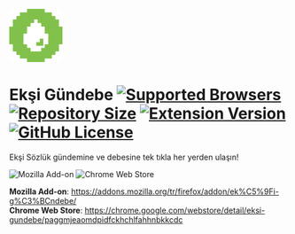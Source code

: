 ![Ekşi Gündebe](icons/96x96.png)

# Ekşi Gündebe [![Supported Browsers](https://img.shields.io/badge/supported%20browsers-firefox%20|%20chrome-informational?logo=pinboard&style=flat-square)](https://pypi.python.org/pypi/ansicolortags/) [![Repository Size](https://img.shields.io/github/repo-size/0x01h/eksi-gundebe)](https://pypi.python.org/pypi/ansicolortags/) [![Extension Version](https://img.shields.io/github/manifest-json/v/0x01h/eksi-gundebe?style=flat-square)](https://pypi.python.org/pypi/ansicolortags/) [![GitHub License](https://img.shields.io/github/license/0x01h/eksi-gundebe?style=flat-square)](https://pypi.python.org/pypi/ansicolortags/)

Ekşi Sözlük gündemine ve debesine tek tıkla her yerden ulaşın!

![Mozilla Add-on](https://img.shields.io/amo/v/eksi-gundebe)
![Chrome Web Store](https://img.shields.io/chrome-web-store/v/paggmjeaomdpidfckhchlfahhnbkkcdc)

**Mozilla Add-on**: https://addons.mozilla.org/tr/firefox/addon/ek%C5%9Fi-g%C3%BCndebe/<br>
**Chrome Web Store**: https://chrome.google.com/webstore/detail/eksi-gundebe/paggmjeaomdpidfckhchlfahhnbkkcdc
